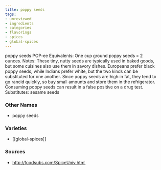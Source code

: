 ```yaml
---
title: poppy seeds
tags:
- unreviewed
- ingredients
- categories
- flavorings
- spices
- global-spices
---
```

poppy seeds POP-ee Equivalents: One cup ground poppy seeds = 2 ounces. Notes: These tiny, nutty seeds are typically used in baked goods, but some cuisines also use them in savory dishes. Europeans prefer black poppy seeds, while Indians prefer white, but the two kinds can be substituted for one another. Since poppy seeds are high in fat, they tend to go rancid quickly, so buy small amounts and store them in the refrigerator. Consuming poppy seeds can result in a false positive on a drug test. Substitutes: sesame seeds

### Other Names

* poppy seeds

### Varieties

* [[global-spices]]

### Sources
* http://foodsubs.com/SpiceUniv.html
